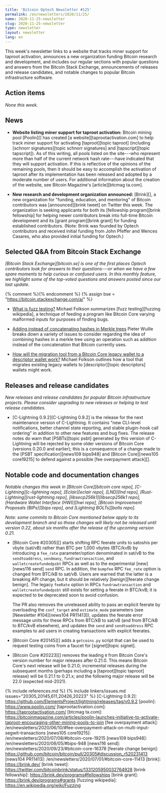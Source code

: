 ```yaml
---
title: 'Bitcoin Optech Newsletter #125'
permalink: /en/newsletters/2020/11/25/
name: 2020-11-25-newsletter
slug: 2020-11-25-newsletter
type: newsletter
layout: newsletter
lang: en
---
```

This week's newsletter links to a website that tracks miner support for
taproot activation, announces a new organization funding Bitcoin
research and development, and includes our regular sections with popular
questions and answers from the Bitcoin Stack Exchange, announcements of
releases and release candidates, and notable changes to popular Bitcoin
infrastructure software.

## Action items

*None this week.*

## News

- **Website listing miner support for taproot activation:** Bitcoin
  mining pool [Poolin][] has created [a website][taprootactivation.com]
  to help track miner support for activating
  [taproot][topic taproot] (including [schnorr signatures][topic schnorr
  signatures] and [tapscript][topic tapscript]).  As of this writing,
  all pools listed on the site---who represent more than half of the
  current network hash rate---have indicated that they will support
  activation.  If this is reflective of the opinions of the remaining
  pools, then it should be easy to accomplish the activation of taproot
  after its implementation has been released and adopted by a moderate
  number of users.  For additional information about the creation of the
  website, see Bitcoin Magazine's [article][btcmag ta.com].

- **New research and development organization announced:** [Brink][], a
  new organization for "funding, education, and mentoring" of Bitcoin
  contributors was [announced][brink tweet] on Twitter this week.  The
  organization is seeking applicants for both its [fellowship
  program][brink fellowship] for helping newer contributors break into
  full-time Bitcoin development and its [grant program][brink grant] for
  funding established contributors.  (Note: Brink was founded by Optech
  contributors and received initial funding from John Pfeffer and Wences
  Casares, who also provided initial funding for Optech.)

## Selected Q&A from Bitcoin Stack Exchange

*[Bitcoin Stack Exchange][bitcoin.se] is one of the first places Optech
contributors look for answers to their questions---or when we have a
few spare moments to help curious or confused users.  In
this monthly feature, we highlight some of the top-voted questions and
answers posted since our last update.*

{% comment %}<!-- https://bitcoin.stackexchange.com/search?tab=votes&q=created%3a1m..%20is%3aanswer -->{% endcomment %}
{% assign bse = "https://bitcoin.stackexchange.com/a/" %}

- [What is fuzz testing?]({{bse}}99955)
  Michael Folkson summarizes [fuzz testing][fuzzing wikipedia], a technique of feeding a program like
  Bitcoin Core varying malformed inputs for purposes of finding bugs.

- [Adding instead of concatenating hashes in Merkle trees]({{bse}}100098)
  Pieter Wuille breaks down a variety of issues to consider regarding the idea
  of combining hashes in a merkle tree using an operation such as
  addition instead of the concatenation that Bitcoin currently uses.

- [How will the migration tool from a Bitcoin Core legacy wallet to a descriptor wallet work?]({{bse}}99624)
  Michael Folkson outlines how a tool that migrates existing legacy wallets to
  [descriptor][topic descriptors] wallets might work.

## Releases and release candidates

*New releases and release candidates for popular Bitcoin infrastructure
projects.  Please consider upgrading to new releases or helping to test
release candidates.*

- [C-Lightning 0.9.2][C-Lightning 0.9.2] is the release for
  the next maintenance version of C-Lightning.  It contains "new CLI-level
  notifications, better channel state reporting, and stable plugin-hook
  call ordering" in addition to other new features and bug fixes.  The
  release notes do warn that [PSBTs][topic psbt] generated by this
  version of C-Lightning will be rejected by some older versions of
  Bitcoin Core (versions 0.20.0 and earlier); this is a consequence of a
  change made to the [PSBT specification][news109 bips948] and [Bitcoin
  Core][news105 core19215] to defend against a possible [fee overpayment
  attack][].

## Notable code and documentation changes

*Notable changes this week in [Bitcoin Core][bitcoin core repo],
[C-Lightning][c-lightning repo], [Eclair][eclair repo], [LND][lnd repo],
[Rust-Lightning][rust-lightning repo], [libsecp256k1][libsecp256k1 repo],
[Hardware Wallet Interface (HWI)][hwi repo], [Bitcoin Improvement Proposals
(BIPs)][bips repo], and [Lightning BOLTs][bolts repo].*

*Note: some commits to Bitcoin Core mentioned below apply to its
development branch and so those changes will likely not be released
until version 0.22, about six months after the release of the upcoming
version 0.21.*

- [Bitcoin Core #20305][] starts shifting RPC feerate units to satoshis
  per vbyte (sat/vB) rather than BTC per 1,000 vbytes (BTC/kvB) by introducing a
  `fee_rate` parameter/option denominated in sat/vB to the `sendtoaddress`,
  `sendmany`, `fundrawtransaction`, and `walletcreatefundedpsbt` RPCs as well as
  to the experimental [new][news116 send] `send` RPC. In addition, the `bumpfee` RPC `fee_rate`
  option is changed from BTC/kB to sat/vB. Users are warned that the latter is a
  breaking API change, but it should be relatively [benign][feerate change
  benign]. The legacy `feeRate` option in RPCs `fundrawtransaction` and
  `walletcreatefundedpsbt` still exists for setting a feerate in BTC/kvB; it is
  expected to be deprecated soon to avoid confusion.

  The PR also removes the
  unreleased ability to pass an explicit feerate by overloading the
  `conf_target` and `estimate_mode` parameters (see [Newsletter #104][news104
  PR11413]),
  updates the feerate error message units for these RPCs from
  BTC/kB to sat/vB (and from BTC/kB to BTC/kvB elsewhere), and updates the `send`
  and `sendtoaddress` RPC examples to aid users in creating transactions with
  explicit feerates.

- [Bitcoin Core #20145][] adds a `getcoins.py` script that can be used
  to request testing coins from a faucet for [signet][topic signet].

- [Bitcoin Core #20223][] removes the leading `0` from Bitcoin Core's
  version number for major releases after 0.21.0.  This means Bitcoin
  Core's next release will be 0.21.0; incremental releases during the
  subsequent months (perhaps including a [taproot][topic taproot]
  release) will be 0.21.1 to 0.21.x; and the following major release
  will be 22.0 (expected mid-2021).

{% include references.md %}
{% include linkers/issues.md issues="20305,20145,611,20426,20223" %}
[C-Lightning 0.9.2]: https://github.com/ElementsProject/lightning/releases/tag/v0.9.2
[poolin]: https://www.poolin.com/
[taprootactivation.com]: https://taprootactivation.com/
[btcmag ta.com]: https://bitcoinmagazine.com/articles/poolin-launches-initiative-to-activate-taproot-encouraging-other-mining-pools-to-join
[fee overpayment attack]: /en/newsletters/2020/06/10/#fee-overpayment-attack-on-multi-input-segwit-transactions
[news105 core19215]: /en/newsletters/2020/07/08/#bitcoin-core-19215
[news109 bips948]: /en/newsletters/2020/08/05/#bips-948
[news116 send]: /en/newsletters/2020/09/23/#bitcoin-core-16378
[feerate change benign]: https://github.com/bitcoin/bitcoin/pull/20305#discussion_r520231413
[news104 PR11413]: /en/newsletters/2020/07/01/#bitcoin-core-11413
[brink]: https://brink.dev/
[brink tweet]: https://twitter.com/bitcoinbrink/status/1331205950032764928
[brink fellowship]: https://brink.dev/programs#fellowships
[brink grant]: https://brink.dev/programs#grants
[fuzzing wikipedia]: https://en.wikipedia.org/wiki/Fuzzing

